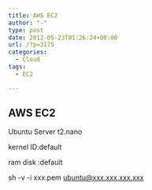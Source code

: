 ```yaml
---
title: AWS EC2
author: "-"
type: post
date: 2012-05-23T01:26:24+00:00
url: /?p=3175
categories:
  - Cloud
tags:
  - EC2

---
```

## AWS EC2
Ubuntu Server
t2.nano


kernel ID:default

ram disk :default


sh -v -i xxx.pem ubuntu@xxx.xxx.xxx.xxx
